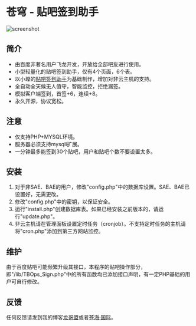 # 苍穹 - 贴吧签到助手

![screenshot](http://ww2.sinaimg.cn/mw690/841aea59gw1ehu0z9tsubj20ka099wep.jpg "screenshot")

## 简介

* 由百度非著名用户飞龙开发，开放给全部吧友进行使用。  
* 小型轻量化的贴吧签到助手，仅有4个页面，6个表。
* 以小璨的[贴吧签到助手](http://signtb.sinaapp.com/)为基础制作，增加对非云主机的支持。
* 全自动全天候无人值守，智能监控，拒绝漏签。
* 模拟客户端签到，首签+6，连续+8。
* 永久开源，协议宽松。

## 注意

* 仅支持PHP+MYSQL环境。
* 服务器必须支持mysqli扩展。
* 一分钟最多能签到30个贴吧，用户和贴吧个数不要设置太多。

## 安装

1. 对于非SAE、BAE的用户，修改"config.php"中的数据库设置。SAE、BAE已设置好，无需更改。
2. 修改"config.php"中的密钥，以保证安全。
3. 运行"install.php"创建数据库表。如果已经安装之前版本的，请运行"update.php"。
4. 非云主机请在管理面板设置定时任务（cronjob）。不支持定时任务的主机请将"cron.php"添加到第三方网站监控。

## 维护

由于百度贴吧可能频繁升级其接口，本程序的贴吧操作部分，即"/lib/TBOps_Sign.php"中的所有函数均已添加接口声明，有一定PHP基础的用户可自行修改。

## 反馈

任何反馈请发到我的博客[龙哥盟](http://www.flygon.net)或者[苍海·国际](http://www.258ch.com)。
